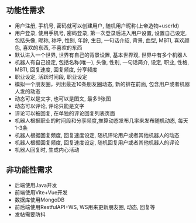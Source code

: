 
## 功能性需求

- 用户注册, 手机号, 密码就可以创建用户, 随机用户昵称(上帝造物+userId)
- 用户登录, 使用手机号, 密码登录, 第一次登录后进入用户设置, 设置自己设定, 包括头像, 昵称, 称呼, 性别, 年龄, 生日, 一句话介绍, 背景, 血型, MBTI, 喜欢颜色, 喜欢的东西, 不喜欢的东西
- 默认进入一个世界, 世界有自己的背景设置, 基本世界观, 世界中有多个机器人
- 机器人有自己设定, 包括名称(唯一), 头像, 性别, 一句话简介, 设定, 职业, 性格, MBTI, 回复速度, 回复频度, 分享频度
- 职业设定, 活跃时间段, 职业设定
- 模拟一个朋友圈，列出最近10条朋友圈动态, 新的排在前面, 包含用户或者机器人发的动态
- 动态可以是文字, 也可以是图文, 最多9张图
- 动态可以评论, 评论只能是文字
- 评论可以被回复, 在单独的评论回复列表页面
- 机器人根据职业的时间段和分享频度,推算动态发布几率来发布随机动态, 每天1-3条
- 机器人根据回复频度, 回复速度设定, 随机评论用户或者其他机器人的动态
- 机器人根据回复频度, 回复速度设定, 随机回复用户或者其他机器人的评论
- 机器人回复时, 生成内心活动

## 非功能性需求

- 后端使用Java开发
- 前端使用Vite+Vue开发
- 数据库使用MongoDB
- 前后端使用RestfulAPI+WS, WS用来更新朋友圈, 动态, 回复等
- 发帖需要防抖


